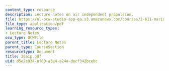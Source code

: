 ```yaml
---
content_type: resource
description: Lecture notes on air independent propulsion.
file: https://ol-ocw-studio-app-qa.s3.amazonaws.com/courses/2-611-marine-power-and-propulsion-fall-2006/d5e2c934ef60a3e4a24adecf342bcebc_26aip.pdf
file_type: application/pdf
learning_resource_types:
- Lecture Notes
ocw_type: OCWFile
parent_title: Lecture Notes
parent_type: CourseSection
resourcetype: Document
title: 26aip.pdf
uid: d5e2c934-ef60-a3e4-a24a-decf342bcebc
---
```

